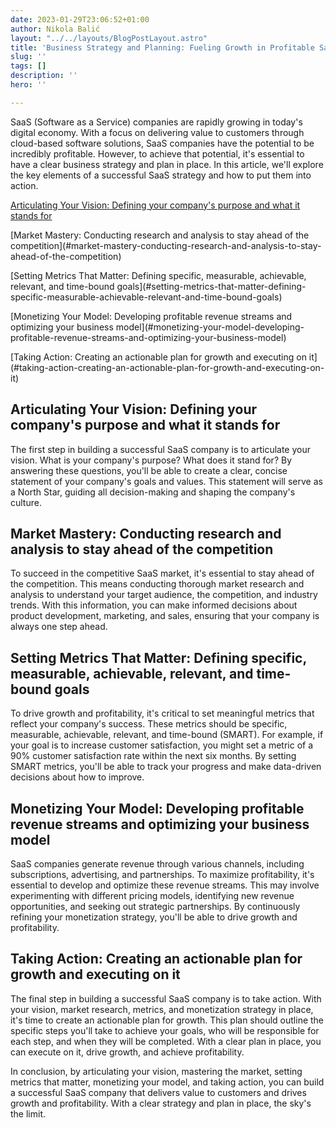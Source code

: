 ```yaml
---
date: 2023-01-29T23:06:52+01:00
author: Nikola Balić
layout: "../../layouts/BlogPostLayout.astro"
title: 'Business Strategy and Planning: Fueling Growth in Profitable SaaS Companies'
slug: ''
tags: []
description: ''
hero: ''

---
```

SaaS (Software as a Service) companies are rapidly growing in today's digital economy. With a focus on delivering value to customers through cloud-based software solutions, SaaS companies have the potential to be incredibly profitable. However, to achieve that potential, it's essential to have a clear business strategy and plan in place. In this article, we'll explore the key elements of a successful SaaS strategy and how to put them into action.

[Articulating Your Vision: Defining your company's purpose and what it stands for](#articulating-your-vision-defining-your-companys-purpose-and-what-it-stands-for)

[Market Mastery: Conducting research and analysis to stay ahead of the competition\](#market-mastery-conducting-research-and-analysis-to-stay-ahead-of-the-competition)

[Setting Metrics That Matter: Defining specific, measurable, achievable, relevant, and time-bound goals\](#setting-metrics-that-matter-defining-specific-measurable-achievable-relevant-and-time-bound-goals)

[Monetizing Your Model: Developing profitable revenue streams and optimizing your business model\](#monetizing-your-model-developing-profitable-revenue-streams-and-optimizing-your-business-model)

[Taking Action: Creating an actionable plan for growth and executing on it\](#taking-action-creating-an-actionable-plan-for-growth-and-executing-on-it)

## <a id="articulating-your-vision-defining-your-companys-purpose-and-what-it-stands-for"></a>Articulating Your Vision: Defining your company's purpose and what it stands for

The first step in building a successful SaaS company is to articulate your vision. What is your company's purpose? What does it stand for? By answering these questions, you'll be able to create a clear, concise statement of your company's goals and values. This statement will serve as a North Star, guiding all decision-making and shaping the company's culture.

## <a id="market-mastery-conducting-research-and-analysis-to-stay-ahead-of-the-competition"></a>Market Mastery: Conducting research and analysis to stay ahead of the competition

To succeed in the competitive SaaS market, it's essential to stay ahead of the competition. This means conducting thorough market research and analysis to understand your target audience, the competition, and industry trends. With this information, you can make informed decisions about product development, marketing, and sales, ensuring that your company is always one step ahead.

## <a id="setting-metrics-that-matter-defining-specific-measurable-achievable-relevant-and-time-bound-goals"></a>Setting Metrics That Matter: Defining specific, measurable, achievable, relevant, and time-bound goals

To drive growth and profitability, it's critical to set meaningful metrics that reflect your company's success. These metrics should be specific, measurable, achievable, relevant, and time-bound (SMART). For example, if your goal is to increase customer satisfaction, you might set a metric of a 90% customer satisfaction rate within the next six months. By setting SMART metrics, you'll be able to track your progress and make data-driven decisions about how to improve.

## <a id="monetizing-your-model-developing-profitable-revenue-streams-and-optimizing-your-business-model"></a>Monetizing Your Model: Developing profitable revenue streams and optimizing your business model

SaaS companies generate revenue through various channels, including subscriptions, advertising, and partnerships. To maximize profitability, it's essential to develop and optimize these revenue streams. This may involve experimenting with different pricing models, identifying new revenue opportunities, and seeking out strategic partnerships. By continuously refining your monetization strategy, you'll be able to drive growth and profitability.

## <a id="taking-action-creating-an-actionable-plan-for-growth-and-executing-on-it"></a>Taking Action: Creating an actionable plan for growth and executing on it

The final step in building a successful SaaS company is to take action. With your vision, market research, metrics, and monetization strategy in place, it's time to create an actionable plan for growth. This plan should outline the specific steps you'll take to achieve your goals, who will be responsible for each step, and when they will be completed. With a clear plan in place, you can execute on it, drive growth, and achieve profitability.

In conclusion, by articulating your vision, mastering the market, setting metrics that matter, monetizing your model, and taking action, you can build a successful SaaS company that delivers value to customers and drives growth and profitability. With a clear strategy and plan in place, the sky's the limit.